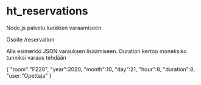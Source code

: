 # ht_reservations

Node.js palvelu luokkien varaamiseen. 

Osoite /reservation

Alla esimerkki JSON varauksen lisäämiseen. Duration kertoo moneksiko tunniksi varaus tehdään

{
"room":"F220",
"year":2020,
"month":10,
"day":21,
"hour":8,
"duration":8,
"user:"Opettaja"
}
